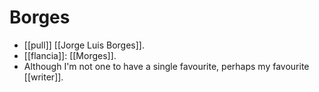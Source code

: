 # Borges

- [[pull]] [[Jorge Luis Borges]].
- [[flancia]]: [[Morges]].
- Although I'm not one to have a single favourite, perhaps my favourite [[writer]].


